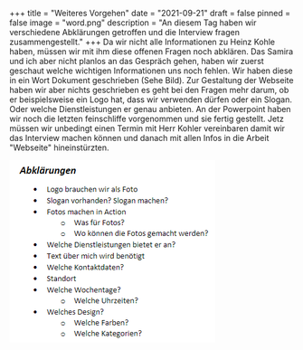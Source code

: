 +++
title = "Weiteres Vorgehen"
date = "2021-09-21"
draft = false
pinned = false
image = "word.png"
description = "An diesem Tag haben wir verschiedene Abklärungen getroffen und die Interview fragen zusammengestellt."
+++
Da wir nicht alle Informationen zu Heinz Kohle haben, müssen wir mit ihm diese offenen Fragen noch abklären. Das Samira und ich aber nicht planlos an das Gespräch gehen, haben wir zuerst geschaut welche wichtigen Informationen uns noch fehlen. Wir haben diese in ein Wort Dokument geschrieben (Sehe Bild). Zur Gestaltung der Webseite haben wir aber nichts geschrieben es geht bei den Fragen mehr darum, ob er beispielsweise ein Logo hat, dass wir verwenden dürfen oder ein Slogan. Oder welche Dienstleistungen er genau anbieten. An der Powerpoint haben wir noch die letzten feinschliffe vorgenommen und sie fertig gestellt. Jetz müssen wir unbedingt einen Termin mit Herr Kohler vereinbaren damit wir das Interview machen können und danach mit allen Infos in die Arbeit "Webseite" hineinstürzten.

![](word.png)